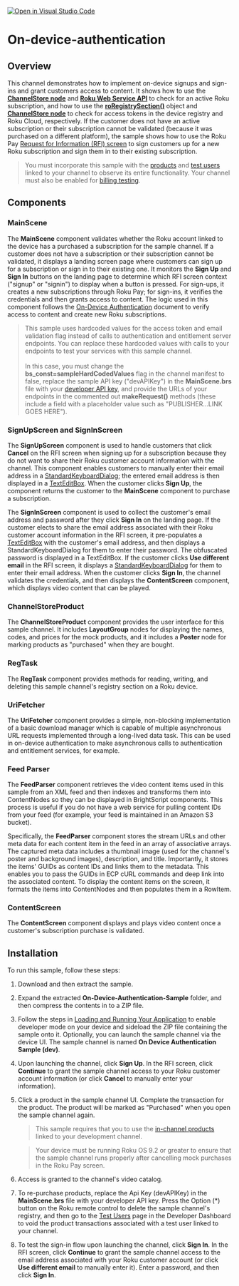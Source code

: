 [![Open in Visual Studio Code](https://classroom.github.com/assets/open-in-vscode-718a45dd9cf7e7f842a935f5ebbe5719a5e09af4491e668f4dbf3b35d5cca122.svg)](https://classroom.github.com/online_ide?assignment_repo_id=12358455&assignment_repo_type=AssignmentRepo)
# On-device-authentication

## Overview

This channel demonstrates how to implement on-device signups and sign-ins and grant customers access to content.  It shows how to use the [**ChannelStore node**](https://developer.roku.com/docs/references/scenegraph/control-nodes/channelstore.md) and [**Roku Web Service API**](https://developer.roku.com/docs/developer-program/roku-pay/roku-web-service.md) to check for an active Roku subscription, and how to use the [**roRegistrySection()**](https://developer.roku.com/docs/references/brightscript/components/roregistrysection) object and [**ChannelStore node**](https://developer.roku.com/docs/references/scenegraph/control-nodes/channelstore.md) to check for access tokens in the device registry and Roku Cloud, respectively. If the customer does not have an active subscription or their subscription cannot be validated (because it was purchased on a different platform), the sample shows how to use the Roku Pay [Request for Information (RFI) screen](https://developer.roku.com/docs/references/scenegraph/control-nodes/channelstore.md#getuserdata) to sign customers up for a new Roku subscription and sign them in to their existing subscription.

> You must incorporate this sample with the [products](https://developer.roku.com/docs/developer-program/roku-pay/quickstart/in-channel-products.md) and [test users](https://developer.roku.com/docs/developer-program/roku-pay/quickstart/test-users.md) linked to your channel to observe its entire functionality. Your channel must also be enabled for [billing testing](https://developer.roku.com/docs/developer-program/roku-pay/testing/billing-testing.md).

## Components

### MainScene

The **MainScene** component validates whether the Roku account linked to the device has a purchased a subscription for the sample channel. If a customer does not have a subscription or their subscription cannot be validated, it displays a landing screen page where customers can sign up for a subscription or sign in to their existing one. It monitors the **Sign Up** and **Sign In** buttons on the landing page to determine which RFI screen context ("signup" or "signin") to display when a button is pressed. For sign-ups, it creates a new subscriptions through Roku Pay; for sign-ins, it verifies the credentials and then grants access to content. The logic used in this component follows the [On-Device Authentication](https://developer.roku.com/docs/developer-program/authentication/on-device-authentication.md#overview) document to verify access to content and create new Roku subscriptions.

> This sample uses hardcoded values for the access token and email validation flag instead of calls to authentication and entitlement server endpoints. You can replace these hardcoded values with calls to your endpoints to test your services with this sample channel.<br/><br/>In this case, you must change the **bs_const=sampleHardCodedValues** flag in the channel manifest to false, replace the sample API key ("devAPIKey") in the **MainScene.brs** file with your [developer API key](https://developer.roku.com/api/settings), and provide the URLs of your endpoints in the commented out **makeRequest()** methods (these include a field with a placeholder value such as "PUBLISHER...LINK GOES HERE").

### SignUpScreen and SignInScreen

The **SignUpScreen** component is used to handle customers that click **Cancel** on the RFI screen when signing up for a subscription because they do not want to share their Roku customer account information with the channel. This component enables customers to manually enter their email address in a [StandardKeyboardDialog](https://developer.roku.com/docs/references/scenegraph/standard-dialog-framework-nodes/standard-keyboard-dialog.md); the entered email address is then displayed in a [TextEditBox](https://developer.roku.com/docs/references/scenegraph/widget-nodes/texteditbox.md). When the customer clicks **Sign Up**, the component returns the customer to the **MainScene** component to purchase a subscription. 

The **SignInScreen** component is used to collect the customer's email address and password after they click **Sign In** on the landing page. If the customer elects to share the email address associated with their Roku customer account information in the RFI screen, it pre-populates a [TextEditBox](https://developer.roku.com/docs/references/scenegraph/widget-nodes/texteditbox.md) with the customer's email address, and then displays a StandardKeyboardDialog for them to enter their password. The obfuscated password is displayed in a TextEditBox. If the customer clicks **Use different email** in the RFI screen, it displays a [StandardKeyboardDialog](https://developer.roku.com/docs/references/scenegraph/standard-dialog-framework-nodes/standard-keyboard-dialog.md) for them to enter their email address. When the customer clicks **Sign In**, the channel validates the credentials, and then displays the **ContentScreen** component, which displays video content that can be played. 

### ChannelStoreProduct

The **ChannelStoreProduct** component provides the user interface for this sample channel.  It includes **LayoutGroup** nodes for displaying the names, codes, and prices for the mock products, and it includes a **Poster** node for marking products as "purchased" when they are bought.   

### RegTask

The **RegTask** component provides methods for reading, writing, and deleting this sample channel's registry section on a Roku device.

### UriFetcher

The **UriFetcher** component provides a simple, non-blocking implementation of a basic download manager which is capable of multiple asynchronous URL requests implemented through a long-lived data task. This can be used in on-device authentication to make asynchronous calls to authentication and entitlement services, for example.

### Feed Parser

The **FeedParser** component retrieves the video content items used in this sample from an XML feed and then indexes and transforms them into ContentNodes so they can be displayed in BrightScript components. This process is useful if you do not have a web service for pulling content IDs from your feed (for example, your feed is maintained in an Amazon S3 bucket).

Specifically, the **FeedParser** component stores the stream URLs and other meta data for each content item in the feed in an array of associative arrays. The captured meta data includes a thumbnail image (used for the channel's poster and background images), description, and title. Importantly, it stores the items' GUIDs as content IDs and links them to the metadata. This enables you to pass the GUIDs in ECP cURL commands and deep link into the associated content. To display the content items on the screen, it formats the items into ContentNodes and then populates them in a RowItem.

### ContentScreen

The **ContentScreen** component displays and plays video content once a customer's subscription purchase is validated.

## Installation

To run this sample, follow these steps:

1. Download and then extract the sample.

2. Expand the extracted **On-Device-Authentication-Sample** folder, and then compress the contents in to a ZIP file.

3.  Follow the steps in [Loading and Running Your Application](https://developer.roku.com/docs/developer-program/getting-started/developer-setup.md#step-1-set-up-your-roku-device-to-enable-developer-settings) to enable developer mode on your device and sideload the ZIP file containing the sample onto it.  Optionally, you can launch the sample channel via the device UI. The sample channel is named **On Device Authentication Sample (dev)**.

4.  Upon launching the channel, click **Sign Up**. In the RFI screen, click **Continue** to grant the sample channel access to your Roku customer account information (or click **Cancel** to manually enter your information). 

5.  Click a product in the sample channel UI. Complete the transaction for the product. The product will be marked as "Purchased" when you open the sample channel again.

    > This sample requires that you to use the [in-channel products](https://developer.roku.com/products) linked to your development channel.

    > Your device must be running Roku OS 9.2 or greater to ensure that the sample channel runs properly after cancelling mock purchases in the Roku Pay screen.

6.  Access is granted to the channel's video catalog.

7.  To re-purchase products, replace the Api Key (devAPIKey) in the **MainScene.brs** file with your developer API key.  Press the Option (*) button on the Roku remote control to delete the sample channel's registry, and then go to the [Test Users](https://developer.roku.com/users) page in the Developer Dashboard to void the product transactions associated with a test user linked to your channel.  

8.  To test the sign-in flow upon launching the channel, click **Sign In**. In the RFI screen, click **Continue** to grant the sample channel access to the email address associated with your Roku customer account (or click **Use different email** to manually enter it). Enter a password, and then click **Sign In**.

